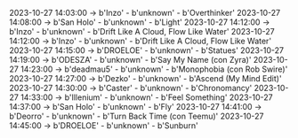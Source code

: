 2023-10-27 14:03:00 -> b'Inzo' - b'unknown' - b'Overthinker'
2023-10-27 14:08:00 -> b'San Holo' - b'unknown' - b'Light'
2023-10-27 14:12:00 -> b'Inzo' - b'unknown' - b'Drift Like A Cloud, Flow Like Water'
2023-10-27 14:12:00 -> b'Inzo' - b'unknown' - b'Drift Like A Cloud, Flow Like Water'
2023-10-27 14:15:00 -> b'DROELOE' - b'unknown' - b'Statues'
2023-10-27 14:19:00 -> b'ODESZA' - b'unknown' - b'Say My Name (con Zyra)'
2023-10-27 14:23:00 -> b'deadmau5' - b'unknown' - b'Monophobia (con Rob Swire)'
2023-10-27 14:27:00 -> b'Dezko' - b'unknown' - b'Ascend (My Mind Edit)'
2023-10-27 14:30:00 -> b'Caster' - b'unknown' - b'Chronomancy'
2023-10-27 14:33:00 -> b'Illenium' - b'unknown' - b'Feel Something'
2023-10-27 14:37:00 -> b'San Holo' - b'unknown' - b'Fly'
2023-10-27 14:41:00 -> b'Deorro' - b'unknown' - b'Turn Back Time (con Teemu)'
2023-10-27 14:45:00 -> b'DROELOE' - b'unknown' - b'Sunburn'

